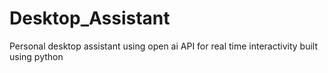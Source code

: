 # Desktop_Assistant
Personal desktop assistant using open ai API for real time interactivity built using python 
